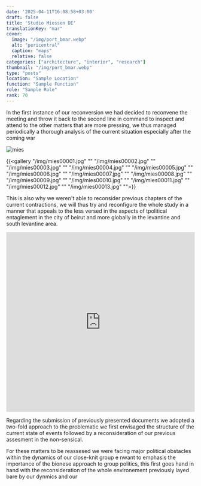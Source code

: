 ```yaml
---
date: '2025-04-11T16:08:58+03:00'
draft: false
title: 'Studio Miessen DE'
translationKey: "mar"
cover:
  image: "/img/port_bmar.webp"
  alt: "pericentral"
  caption: "maps"
  relative: false 
categories: ["architecture", "interior", "research"]
thumbnail: "/img/port_bmar.webp"
type: "posts"
location: "Sample Location"
function: "Sample Function"
role: "Sample Role"
rank: 70
---
```

In the first instance of our reconversion we had decided to reconvene the meeting and throw it back to the second line in command to inspect and attend to the other matters that are more pressing, we thus managed periodically a thorough analysis of the current situation especially after the coming war 

![mies](/img/mies00004.jpg)

{{<gallery "/img/mies00001.jpg" "" "/img/mies00002.jpg" "" "/img/mies00003.jpg" "" "/img/mies00004.jpg" "" "/img/mies00005.jpg" "" "/img/mies00006.jpg" "" "/img/mies00007.jpg" "" "/img/mies00008.jpg" "" "/img/mies00009.jpg" "" "/img/mies00010.jpg" "" "/img/mies00011.jpg" "" "/img/mies00012.jpg" "" "/img/mies00013.jpg" "">}}

This is also why we weren't able to reconsider previous chapters of the current contractions, we will thus try and reconfigure the whole study in a manner that appeals to the less versed in the aspects of tpolitical entaglement in the city of beirut and more globally in the levantine and south levantine area.

<iframe src="https://portostap.netlify.app/#mies" width="100%" height="480" style="border:none;"></iframe>

Regarding the submission of previously presented documents we adopted a two-fold approach to the problematic we first envisaged the structure of the current state of events followed by a reconsideration of our previous assesment in the non-sensical.

For these matters to be reassesed we were facing major political obstacles within the dynamics of our close-knit group e nwant to emphasis the importance of the bionese approach to group politics, this first goes hand in hand with the reconsideration of the whole environement previously layed bare by our dynmics and our

